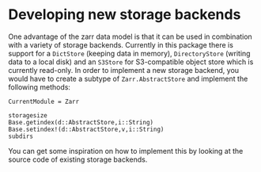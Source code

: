 # Developing new storage backends

One advantage of the zarr data model is that it can be used in combination with a variety of storage backends. Currently in this package there is support for a `DictStore` (keeping data in memory), `DirectoryStore` (writing data to a local disk) and an `S3Store` for S3-compatible object store which is currently read-only. In order to implement a new storage backend, you would have to create a subtype of `Zarr.AbstractStore` and implement the following methods:
```@meta
CurrentModule = Zarr
```


```@docs
storagesize
Base.getindex(d::AbstractStore,i::String)
Base.setindex!(d::AbstractStore,v,i::String)
subdirs
```

You can get some inspiration on how to implement this by looking at the source code of existing storage backends.
